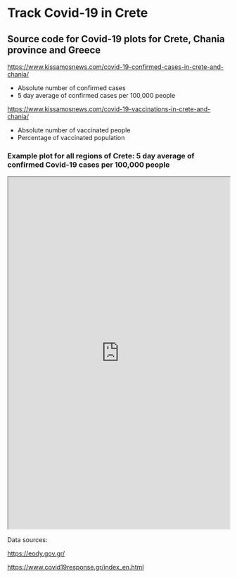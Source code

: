 # Track Covid-19 in Crete

## Source code for Covid-19 plots for Crete, Chania province and Greece

https://www.kissamosnews.com/covid-19-confirmed-cases-in-crete-and-chania/
- Absolute number of confirmed cases
- 5 day average of confirmed cases per 100,000 people

https://www.kissamosnews.com/covid-19-vaccinations-in-crete-and-chania/
- Absolute number of vaccinated people
- Percentage of vaccinated population

### Example plot for all regions of Crete: 5 day average of confirmed Covid-19 cases per 100,000 people

<iframe src="https://www.kissamosnews.com/covidcasescretenormalized.html" width="100%" height="800"> </iframe>

Data sources:

https://eody.gov.gr/

https://www.covid19response.gr/index_en.html


